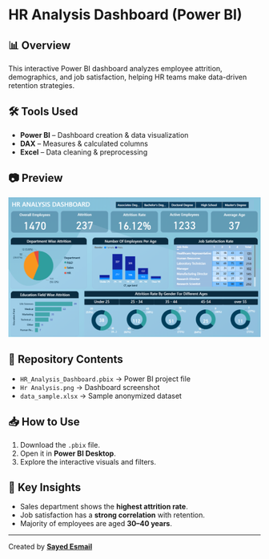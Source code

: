 # HR Analysis Dashboard (Power BI)

## 📊 Overview
This interactive Power BI dashboard analyzes employee attrition, demographics, and job satisfaction, helping HR teams make data-driven retention strategies.

## 🛠 Tools Used
- **Power BI** – Dashboard creation & data visualization
- **DAX** – Measures & calculated columns
- **Excel** – Data cleaning & preprocessing

## 📷 Preview
![Dashboard Preview](Hr%20Analysis.png)

## 📂 Repository Contents
- `HR_Analysis_Dashboard.pbix` → Power BI project file
- `Hr Analysis.png` → Dashboard screenshot
- `data_sample.xlsx` → Sample anonymized dataset

## 📥 How to Use
1. Download the `.pbix` file.
2. Open it in **Power BI Desktop**.
3. Explore the interactive visuals and filters.

## 🧾 Key Insights
- Sales department shows the **highest attrition rate**.
- Job satisfaction has a **strong correlation** with retention.
- Majority of employees are aged **30–40 years**.

---
Created by **[Sayed Esmail](https://github.com/Sayed-Esmail)**
